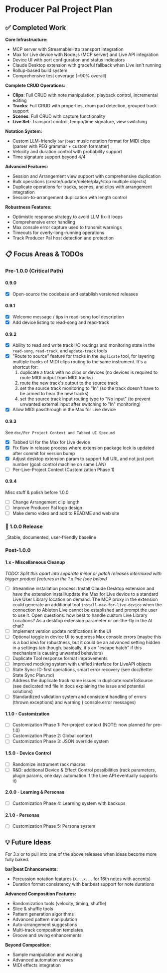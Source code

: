 # Producer Pal Project Plan

## ✅ Completed Work

**Core Infrastructure:**

- MCP server with StreamableHttp transport integration
- Max for Live device with Node.js (MCP server) and Live API integration
- Device UI with port configuration and status indicators
- Claude Desktop extension with graceful fallback when Live isn't running
- Rollup-based build system
- Comprehensive test coverage (~90% overall)

**Complete CRUD Operations:**

- **Clips**: Full CRUD with note manipulation, playback control, incremental
  editing
- **Tracks**: Full CRUD with properties, drum pad detection, grouped track
  support
- **Scenes**: Full CRUD with capture functionality
- **Live Set**: Transport control, tempo/time signature, view switching

**Notation System:**

- Custom LLM-friendly `bar|beat` music notation format for MIDI clips (parser
  with PEG grammar + custom formatter)
- Velocity and duration control with probability support
- Time signature support beyond 4/4

**Advanced Features:**

- Session and Arrangement view support with comprehensive duplication
- Bulk operations (create/update/delete/play/stop multiple objects)
- Duplicate operations for tracks, scenes, and clips with arrangement
  integration
- Session-to-arrangement duplication with length control

**Robustness Features:**

- Optimistic response strategy to avoid LLM fix-it loops
- Comprehensive error handling
- Max console error capture used to transmit warnings
- Timeouts for overly-long-running operations
- Track Producer Pal host detection and protection

## 📋 Focus Areas & TODOs

### Pre-1.0.0 (Critical Path)

#### 0.9.0

- [x] Open-source the codebase and establish versioned releases

#### 0.9.1

- [x] Welcome message / tips in read-song tool description
- [x] Add device listing to read-song and read-track

#### 0.9.2

- [x] Ability to read and write track I/O routings and monitoring state in the
      `read-song`, `read-track`, and `update-track` tools
- [x] "Route to source" feature for tracks in the `duplicate` tool, for layering
      multiple tracks of MIDI clips routing to the same instrument. It's a
      shortcut for:
  1. duplicate a track with no clips or devices (no devices is required to route
     MIDI output from MIDI tracks)
  2. route the new track's output to the source track
  3. set the source track monitoring to "In" (so the track doesn't have to be
     armed to hear the new tracks)
  4. set the source track input routing type to "No input" (to prevent unwanted
     external input after switching to "In" monitoring)
- [x] Allow MIDI passthrough in the Max for Live device

#### 0.9.3

See `doc/Per Project Context and Tabbed UI Spec.md`

- [x] Tabbed UI for the Max for Live device
- [x] Fix flaw in release process where extension package lock is updated after
      commit for version bump
- [x] Adjust desktop extension param to support full URL and not just port
      number (goal: control machine on same LAN)
- [ ] Per-Live-Project Context (Customization Phase 1)

#### 0.9.4

Misc stuff & polish before 1.0.0

- [ ] Change Arrangement clip length
- [ ] Improve Producer Pal logo design
- [ ] Make demo video and add to README and web site

### 🚀 1.0.0 Release

\_Stable, documented, user-friendly baseline

### Post-1.0.0

#### 1.x - Miscellaneous Cleanup

_TODO: Split this apart into separate minor or patch releases intermixed with
bigger product features in the 1.x line (see below)_

- [ ] Streamline installation process: Install Claude Desktop extension and have
      the extension install/update the Max for Live device to a standard Live
      User Library location on demand. The MCP proxy in the extension could
      generate an additional tool `install-max-for-live-device` when the
      connection to Ableton Live cannot be established and prompt the user to
      use it. Open questions: how best to handle custom Live Library Locations?
      As a desktop extension parameter or on-the-fly in the AI chat?
- [ ] Implement version update notifications in the UI
- [ ] Optional toggle in device UI to suppress Max console errors (maybe this is
      a bad idea for robustness, but it could be an advanced setting hidden in a
      settings tab though. basically, it's an "escape hatch" if this mechanism
      is causing unwanted behaviors)
- [ ] Duplicate Tool response format improvements
- [ ] Improved mocking system with unified interface for LiveAPI objects
- [ ] State Sync: ID-first operations, smart error recovery (see doc/Better
      State Sync Plan.md)
- [ ] Address the duplicate track name issues in duplicate.routeToSource (see
      dedicated md file in docs explaining the issue and potential solutions)
- [ ] Standardized validation system and consistent handling of errors (thrown
      exceptions) and warning ( console.error messages)

#### 1.1.0 - Customization

- [ ] Customization Phase 1: Per-project context (NOTE: now planned for pre-1.0)
- [ ] Customization Phase 2: Global context
- [ ] Customization Phase 3: JSON override system

#### 1.5.0 - Device Control

- [ ] Randomize instrument rack macros
- [ ] R&D: additional Device & Effect Control possibilities (rack parameters,
      plugin params, one day: automation if the Live API eventually supports it)

#### 2.0.0 - Learning & Personas

- [ ] Customization Phase 4: Learning system with backups

#### 2.1.0 - Personas

- [ ] Customization Phase 5: Persona system

## 💡 Future Ideas

For 3.x or to pull into one of the above releases when ideas become more fully
baked.

**bar|beat Enhancements:**

- Percussion notation features (`X...x...` for 16th notes with accents)
- Duration format consistency with bar:beat support for note durations

**Advanced Composition Features:**

- Randomization tools (velocity, timing, shuffle)
- Slice & shuffle tools
- Pattern generation algorithms
- Advanced pattern manipulation
- Auto-arrangement suggestions
- Multi-track composition templates
- Groove and swing enhancements

**Beyond Composition:**

- Sample manipulation and warping
- Advanced automation curves
- MIDI effects integration
